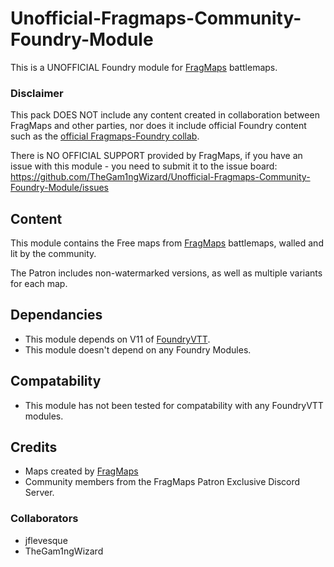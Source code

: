 # Unofficial-Fragmaps-Community-Foundry-Module
This is a UNOFFICIAL Foundry module for [FragMaps](https://www.patreon.com/fragmaps) battlemaps.

### Disclaimer
This pack DOES NOT include any content created in collaboration between FragMaps and other parties, nor does it include official Foundry content such as the [official Fragmaps-Foundry collab](https://foundryvtt.com/packages/fragmaps-free).

There is NO OFFICIAL SUPPORT provided by FragMaps, if you have an issue with this module - you need to submit it to the issue board: https://github.com/TheGam1ngWizard/Unofficial-Fragmaps-Community-Foundry-Module/issues

## Content
This module contains the Free maps from [FragMaps](https://www.patreon.com/fragmaps) battlemaps, walled and lit by the community. 

The Patron includes non-watermarked versions, as well as multiple variants for each map.

## Dependancies
- This module depends on V11 of [FoundryVTT](https://foundryvtt.com/).
- This module doesn't depend on any Foundry Modules.

## Compatability
- This module has not been tested for compatability with any FoundryVTT modules.

## Credits
- Maps created by [FragMaps](https://www.patreon.com/fragmaps)
- Community members from the FragMaps Patron Exclusive Discord Server.

### Collaborators
- jflevesque
- TheGam1ngWizard
